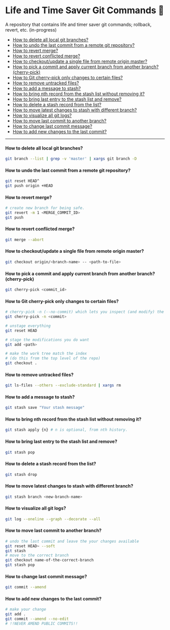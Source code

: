 # Life and Time Saver Git Commands 🚀
A repository that contains life and timer saver git commands; rollback, revert, etc. (in-progress)

- [How to delete all local git branches?](#how-to-delete-all-local-git-branches)
- [How to undo the last commit from a remote git repository?](#how-to-undo-the-last-commit-from-a-remote-git-repository)
- [How to revert merge?](#how-to-revert-merge)
- [How to revert conflicted merge?](#how-to-revert-conflicted-merge)
- [How to checkout/update a single file from remote origin master?](#how-to-checkoutupdate-a-single-file-from-remote-origin-master)
- [How to pick a commit and apply current branch from another branch? (cherry-pick)](#how-to-pick-a-commit-and-apply-current-branch-from-another-branch-cherry-pick)
- [How to Git cherry-pick only changes to certain files?](#how-to-git-cherry-pick-only-changes-to-certain-files)
- [How to remove untracked files?](#how-to-remove-untracked-files)
- [How to add a message to stash?](#how-to-add-a-message-to-stash)
- [How to bring nth record from the stash list without removing it?](#how-to-bring-nth-record-from-the-stash-list-without-removing-it)
- [How to bring last entry to the stash list and remove?](#how-to-bring-last-entry-to-the-stash-list-and-remove)
- [How to delete a stash record from the list?](#how-to-delete-a-stash-record-from-the-list)
- [How to move latest changes to stash with different branch?](#how-to-move-latest-changes-to-stash-with-different-branch)
- [How to visualize all git logs?](#how-to-visualize-all-git-logs)
- [How to move last commit to another branch?](#how-to-move-last-commit-to-another-branch)
- [How to change last commit message?](#how-to-change-last-commit-message)
- [How to add new changes to the last commit?](#how-to-add-new-changes-to-the-last-commit)


<hr/>

#### How to delete all local git branches?
```bash
git branch --list | grep -v 'master' | xargs git branch -D
```

#### How to undo the last commit from a remote git repository?
```bash
git reset HEAD^
git push origin +HEAD
```

#### How to revert merge?
```bash
# create new branch for being safe.
git revert -m 1 <MERGE_COMMIT_ID>
git push
```

#### How to revert conflicted merge?
```bash
git merge --abort
```

#### How to checkout/update a single file from remote origin master?
```bash
git checkout origin/<branch-name> -- <path-to-file>
```

#### How to pick a commit and apply current branch from another branch? (cherry-pick)
```bash
git cherry-pick <commit_id>
```

#### How to Git cherry-pick only changes to certain files?
```bash
# cherry-pick -n (--no-commit) which lets you inspect (and modify) the result before committing.
git cherry-pick -n <commit>

# unstage everything
git reset HEAD

# stage the modifications you do want
git add <path>

# make the work tree match the index
# (do this from the top level of the repo)
git checkout .
```

#### How to remove untracked files?
```bash
git ls-files --others --exclude-standard | xargs rm
```

#### How to add a message to stash?
```bash
git stash save "Your stash message"
```

#### How to bring nth record from the stash list without removing it?
 ```bash
 git stash apply {n} # n is optional, from nth history.
 ```

#### How to bring last entry to the stash list and remove?
 ```bash
 git stash pop 
 ```

#### How to delete a stash record from the list?
 ```bash
 git stash drop 
 ```

#### How to move latest changes to stash with different branch?
 ```bash
 git stash branch <new-branch-name>
 ```

#### How to visualize all git logs?
 ```bash
 git log --oneline --graph --decorate --all
 ```

#### How to move last commit to another branch?
 ```bash
 # undo the last commit and leave the your changes available
git reset HEAD~ --soft
git stash
# move to the correct branch
git checkout name-of-the-correct-branch
git stash pop
 ```

#### How to change last commit message?
 ```bash
git commit --amend
 ```

#### How to add new changes to the last commit?
 ```bash
# make your change
git add . 
git commit --amend --no-edit
# !!NEVER AMEND PUBLIC COMMITS!!
 ```

